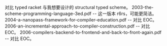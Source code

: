 对比 typed racket 与我想要设计的 structural typed scheme。
2003-the-scheme-programming-language-3ed.pdf -- 这一版本 r6rs，可能更简洁。
2004-a-nanopass-framework-for-compiler-education.pdf -- 对比 EOC。
2006-an-incremental-approach-to-compiler-construction.pdf -- 对比 EOC。
2006-compilers-backend-to-frontend-and-back-to-front-again.pdf -- 对比 EOC。
